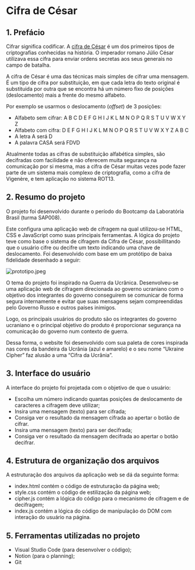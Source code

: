 # Cifra de César
## 1. Prefácio

Cifrar significa codificar. A [cifra de César](https://pt.wikipedia.org/wiki/Cifra_de_C%C3%A9sar) é um dos primeiros tipos de criptografias conhecidas na história. O imperador romano Júlio César utilizava essa cifra para enviar ordens secretas aos seus generais no campo de batalha.

A cifra de César é uma das técnicas mais simples de cifrar uma mensagem. É um tipo de cifra por substituição, em que cada letra do texto original é substituida por outra que se encontra há um número fixo de posições (deslocamento) mais a frente do mesmo alfabeto.

Por exemplo se usarmos o deslocamento (*offset*) de 3 posições:

- Alfabeto sem cifrar: A B C D E F G H I J K L M N O P Q R S T U V W X Y Z
- Alfabeto com cifra: D E F G H I J K L M N O P Q R S T U V W X Y Z A B C
- A letra A será D
- A palavra CASA será FDVD

Atualmente todas as cifras de substituição alfabética simples, são decifradas com facilidade e não oferecem muita segurança na comunicação por si mesma, mas a cifra de César muitas vezes pode fazer parte de um sistema mais complexo de criptografia, como a cifra de Vigenère, e tem aplicação no sistema ROT13.

## 2. Resumo do projeto

O projeto foi desenvolvido durante o período do Bootcamp da  Laboratória Brasil (turma SAP008). 

Este configura uma aplicação web de cifragem na qual utilizou-se HTML, CSS e JavaScript como suas principais ferramentas. A lógica do projeto teve como base o sistema de cifragem da Cifra de César, possibillitando que o usuário cifre ou decifre um texto indicando uma chave de deslocamento. Foi desenvolvido com base em um protótipo de baixa fidelidade desenhado a seguir:

![prototipo.jpeg](https://uploaddeimagens.com.br/imagens/jlHAPe8)

O tema do projeto foi inspirado na Guerra da Ucrânica. Desenvolveu-se uma aplicação web de cifragem direcionada ao governo ucraniano com o objetivo dos integrantes do governo conseguirem se comunicar de forma segura internamente e evitar que suas mensagens sejam compreendidas pelo Governo Russo e outros países inimigos. 

Logo, os principais usuários do produto são os integrantes do governo ucraniano e o principal objetivo do produto é proporcionar segurança na comunicação do governo num contexto de guerra.

Dessa forma, o website foi desenvolvido com sua paleta de cores inspirada nas cores da bandeira da Ucrânia (azul e amarelo) e o seu nome “Ukraine Cipher” faz alusão a uma “Cifra da Ucrânia”. 

## 3. Interface do usuário

A interface do projeto foi projetada com o objetivo de que o usuário:

- Escolha um número indicando quantas posições de deslocamento de caracteres a cifragem deve utilizar;
- Insira uma mensagem (texto) para ser cifrada;
- Consiga ver o resultado da mensagem cifrada ao apertar o botão de cifrar.
- Insira uma mensagem (texto) para ser decifrada;
- Consiga ver o resultado da mensagem decifrada ao apertar o botão decifrar.

## 4. Estrutura de organização dos arquivos

A estruturação dos arquivos da aplicação web se dá da seguinte forma:

- index.html contém o código de estruturação da página web;
- style.css contém o código de estilização da página web;
- cipher.js contém a lógica do código para o mecanismo de cifragem e de decifragem;
- index.js contém a lógica do código de manipulação do DOM com interação do usuário na página.

## 5. Ferramentas utilizadas no projeto

- Visual Studio Code (para desenvolver o código);
- Notion (para o planning);
- Git

